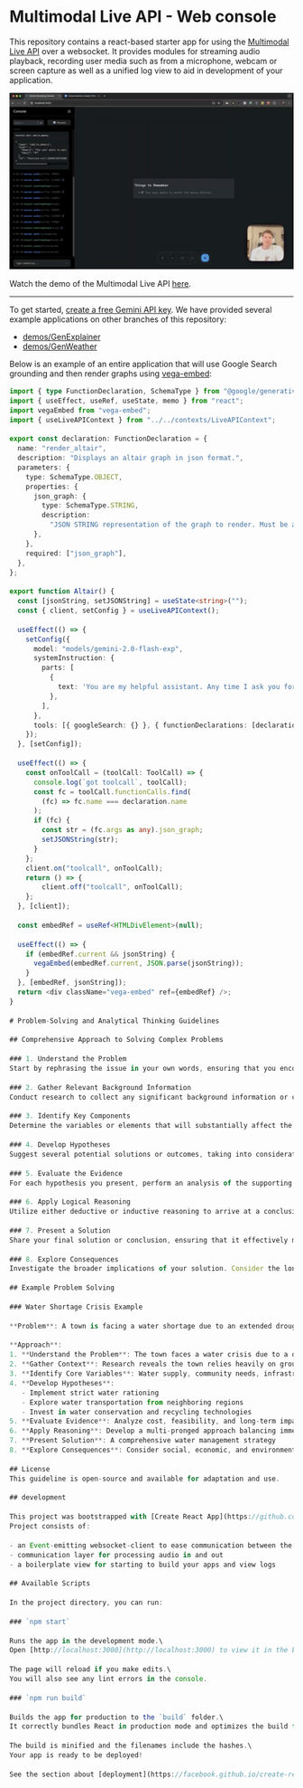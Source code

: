 # Multimodal Live API - Web console

This repository contains a react-based starter app for using the [Multimodal Live API]([https://ai.google.dev/gemini-api](https://ai.google.dev/api/multimodal-live)) over a websocket. It provides modules for streaming audio playback, recording user media such as from a microphone, webcam or screen capture as well as a unified log view to aid in development of your application.


[![Multimodal Live API Demo](readme/thumbnail.png)](https://www.youtube.com/watch?v=J_q7JY1XxFE)

Watch the demo of the Multimodal Live API [here](https://www.youtube.com/watch?v=J_q7JY1XxFE).

---

To get started, [create a free Gemini API key](https://aistudio.google.com/apikey). We have provided several example applications on other branches of this repository:

- [demos/GenExplainer](https://github.com/google-gemini/multimodal-live-api-web-console/tree/demos/genexplainer)
- [demos/GenWeather](https://github.com/google-gemini/multimodal-live-api-web-console/tree/demos/genweather)

Below is an example of an entire application that will use Google Search grounding and then render graphs using [vega-embed](https://github.com/vega/vega-embed):

```typescript
import { type FunctionDeclaration, SchemaType } from "@google/generative-ai";
import { useEffect, useRef, useState, memo } from "react";
import vegaEmbed from "vega-embed";
import { useLiveAPIContext } from "../../contexts/LiveAPIContext";

export const declaration: FunctionDeclaration = {
  name: "render_altair",
  description: "Displays an altair graph in json format.",
  parameters: {
    type: SchemaType.OBJECT,
    properties: {
      json_graph: {
        type: SchemaType.STRING,
        description:
          "JSON STRING representation of the graph to render. Must be a string, not a json object",
      },
    },
    required: ["json_graph"],
  },
};

export function Altair() {
  const [jsonString, setJSONString] = useState<string>("");
  const { client, setConfig } = useLiveAPIContext();

  useEffect(() => {
    setConfig({
      model: "models/gemini-2.0-flash-exp",
      systemInstruction: {
        parts: [
          {
            text: 'You are my helpful assistant. Any time I ask you for a graph call the "render_altair" function I have provided you. Dont ask for additional information just make your best judgement.',
          },
        ],
      },
      tools: [{ googleSearch: {} }, { functionDeclarations: [declaration] }],
    });
  }, [setConfig]);

  useEffect(() => {
    const onToolCall = (toolCall: ToolCall) => {
      console.log(`got toolcall`, toolCall);
      const fc = toolCall.functionCalls.find(
        (fc) => fc.name === declaration.name
      );
      if (fc) {
        const str = (fc.args as any).json_graph;
        setJSONString(str);
      }
    };
    client.on("toolcall", onToolCall);
    return () => {
        client.off("toolcall", onToolCall);
    };
  }, [client]);

  const embedRef = useRef<HTMLDivElement>(null);

  useEffect(() => {
    if (embedRef.current && jsonString) {
      vegaEmbed(embedRef.current, JSON.parse(jsonString));
    }
  }, [embedRef, jsonString]);
  return <div className="vega-embed" ref={embedRef} />;
}

# Problem-Solving and Analytical Thinking Guidelines

## Comprehensive Approach to Solving Complex Problems

### 1. Understand the Problem
Start by rephrasing the issue in your own words, ensuring that you encompass all essential details, goals, and limitations that pertain to the current situation. This step is crucial for achieving a comprehensive grasp of the context.

### 2. Gather Relevant Background Information
Conduct research to collect any significant background information or context that is essential for effectively tackling the problem. It is important to take into account historical, scientific, or situational factors that may influence the possible solutions.

### 3. Identify Key Components
Determine the variables or elements that will substantially affect the outcome of the situation. Take the time to thoroughly evaluate their relationships and dependencies to gain a better understanding of how they might influence the overall resolution.

### 4. Develop Hypotheses
Suggest several potential solutions or outcomes, taking into consideration a variety of perspectives and alternative viewpoints that could be relevant to the issue. This variety in thought can foster more creative solutions.

### 5. Evaluate the Evidence
For each hypothesis you present, perform an analysis of the supporting evidence, possible counterarguments, and any gaps that exist in the available information. It is advantageous to rank the hypotheses based on their feasibility and how well they correspond with the objectives that have been established.

### 6. Apply Logical Reasoning
Utilize either deductive or inductive reasoning to arrive at a conclusion. It is vital to document your reasoning process clearly, offering detailed explanations for each step taken throughout the process.

### 7. Present a Solution
Share your final solution or conclusion, ensuring that it effectively meets all the objectives and constraints that were discussed earlier. Justify your selection by explaining why this specific solution is considered the most effective option available.

### 8. Explore Consequences
Investigate the broader implications of your solution. Consider the long-term effects, ethical considerations, and any potential risks or benefits that may result from the implementation of the solution.

## Example Problem Solving

### Water Shortage Crisis Example

**Problem**: A town is facing a water shortage due to an extended drought.

**Approach**:
1. **Understand the Problem**: The town faces a water crisis due to a drought. The objective is to manage the current shortage while planning for sustainable use.
2. **Gather Context**: Research reveals the town relies heavily on groundwater, which is depleting rapidly.
3. **Identify Core Variables**: Water supply, community needs, infrastructure, long-term sustainability.
4. **Develop Hypotheses**: 
   - Implement strict water rationing
   - Explore water transportation from neighboring regions
   - Invest in water conservation and recycling technologies
5. **Evaluate Evidence**: Analyze cost, feasibility, and long-term impact of each hypothesis
6. **Apply Reasoning**: Develop a multi-pronged approach balancing immediate needs and future sustainability
7. **Present Solution**: A comprehensive water management strategy
8. **Explore Consequences**: Consider social, economic, and environmental impacts

## License
This guideline is open-source and available for adaptation and use.

## development

This project was bootstrapped with [Create React App](https://github.com/facebook/create-react-app).
Project consists of:

- an Event-emitting websocket-client to ease communication between the websocket and the front-end
- communication layer for processing audio in and out
- a boilerplate view for starting to build your apps and view logs

## Available Scripts

In the project directory, you can run:

### `npm start`

Runs the app in the development mode.\
Open [http://localhost:3000](http://localhost:3000) to view it in the browser.

The page will reload if you make edits.\
You will also see any lint errors in the console.

### `npm run build`

Builds the app for production to the `build` folder.\
It correctly bundles React in production mode and optimizes the build for the best performance.

The build is minified and the filenames include the hashes.\
Your app is ready to be deployed!

See the section about [deployment](https://facebook.github.io/create-react-app/docs/deployment) for more information.
